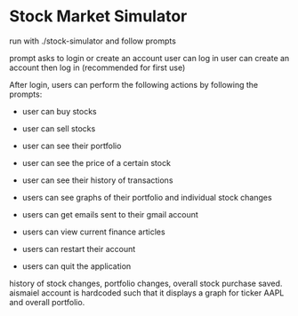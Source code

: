 # Stock Market Simulator
run with ./stock-simulator and follow prompts

prompt asks to login or create an account
user can log in
user can create an account then log in (recommended for first use)

After login, users can perform the following actions by following the prompts:

- user can buy stocks

- user can sell stocks

- user can see their portfolio

- user can see the price of a certain stock

- user can see their history of transactions

- users can see graphs of their portfolio and individual stock changes

- users can get emails sent to their gmail account

- users can view current finance articles

- users can restart their account

- users can quit the application

history of stock changes, portfolio changes, overall stock purchase saved. aismaiel account is hardcoded such that it displays a graph for ticker AAPL and overall portfolio.
